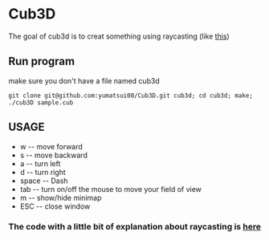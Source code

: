 # Cub3D

The goal of cub3d is to creat something using raycasting (like [this](https://fr.wikipedia.org/wiki/Wolfenstein_3D))

## Run program
make sure you don't have a file named cub3d

```
git clone git@github.com:yumatsui00/Cub3D.git cub3d; cd cub3d; make; ./cub3D sample.cub
```

## USAGE
- w     -- move forward
- s     -- move backward
- a     -- turn left
- d     -- turn right
- space -- Dash
- tab   -- turn on/off the mouse to move your field of view
- m     -- show/hide minimap
- ESC   -- close window




### The code with a little bit of explanation about raycasting is [here](https://github.com/yumatsui00/Cub3D/tree/master/with_explanaiton)
